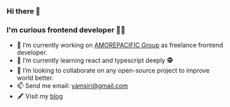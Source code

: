 ### Hi there 👋 
### I'm curious frontend developer 🧑‍💻

<!--
**nanggo/nanggo** is a ✨ _special_ ✨ repository because its `README.md` (this file) appears on your GitHub profile.

Here are some ideas to get you started:

- 🔭 I’m currently working on ...
- 🌱 I’m currently learning ...
- 👯 I’m looking to collaborate on ...
- 🤔 I’m looking for help with ...
- 💬 Ask me about ...
- 📫 How to reach me: ...
- 😄 Pronouns: ...
- ⚡ Fun fact: ...
-->



- 🔭 I’m currently working on [AMOREPACIFIC Group](https://www.apgroup.com/) as freelance frontend developer.
- 🌱 I’m currently learning react and typescript deeply 🕵️
- 👯 I’m looking to collaborate on any open-source project to improve world better.
- 📫 Send me email: yamsiri@gmail.com
- 🖋 Visit my [blog](https://nanggo.dev)
